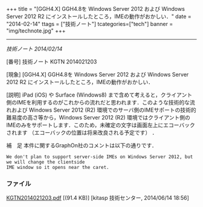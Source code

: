 +++
title = "[GGH4.X] GGH4.8を Windows Server 2012 および Windows Server 2012 R2 にインストールしたところ，IMEの動作がおかしい．"
date = "2014-02-14"
ttags = ["技術ノート"]
tcategories=["tech"]
banner = "img/technote.jpg"
+++

---------------------------------------------------------------------------------------------------------------------

*技術ノート
2014/02/14*


[番号]
技術ノート KGTN 2014021203

[現象]
[GGH4.X] GGH4.8を Windows Server 2012 および Windows Server 2012 R2
にインストールしたところ，IMEの動作がおかしい．

[説明]
iPad (iOS) や Surface (Windows8)
まで含めて考えると，クライアント側のIMEを利用するのがこれからの流れだと思われます．このような技術的な流れおよび
Windows Server 2012 (R2)
環境でのサーバ側のIMEサポートの技術的難易度の高さ等から，Windows Server
2012 (R2)
環境ではクライアント側のIMEのみをサポートします．このため，未確定の文字は画面左上にエコーバックされます
（エコーバックの位置は将来改良される予定です） ．

補　足
本件に関するGraphOn社のコメントは以下の通りです．

    We don't plan to support server-side IMEs on Windows Server 2012, but we will change the clientside
    IME window so it opens near the caret.


### ファイル





[KGTN2014021203.pdf](http://techreport.kitasp.net/attachments/download/1677/KGTN2014021203.pdf)
 [(91.4 KB)] [kitasp 技術センター, 2014/06/14
18:56]
